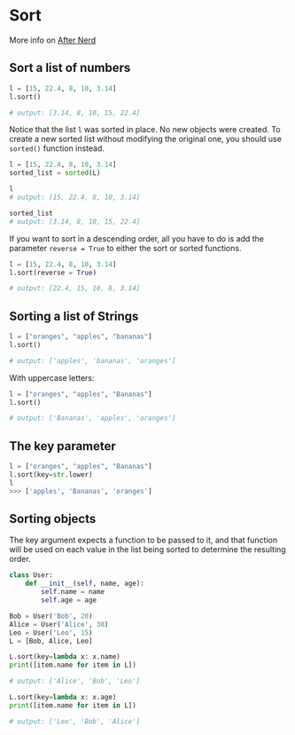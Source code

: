 # Sort

More info on [After Nerd](https://www.afternerd.com/blog/python-sort-list/)

## Sort a list of numbers

```python
l = [15, 22.4, 8, 10, 3.14]
l.sort()

# output: [3.14, 8, 10, 15, 22.4]
```

Notice that the list `l` was sorted in place. No new objects were created. To create a new sorted list without modifying the original one, you should use `sorted()` function instead.

```python
l = [15, 22.4, 8, 10, 3.14]
sorted_list = sorted(L)

l
# output: [15, 22.4, 8, 10, 3.14]

sorted_list
# output: [3.14, 8, 10, 15, 22.4]
```

If you want to sort in a descending order, all you have to do is add the parameter `reverse = True` to either the sort or sorted functions.

```python
l = [15, 22.4, 8, 10, 3.14]
l.sort(reverse = True)

# output: [22.4, 15, 10, 8, 3.14]
```

## Sorting a list of Strings

```python
l = ["oranges", "apples", "bananas"]
l.sort()

# output: ['apples', 'bananas', 'oranges']
```

With uppercase letters:

```python
l = ["oranges", "apples", "Bananas"]
l.sort()

# output: ['Bananas', 'apples', 'oranges']
```

## The key parameter

```python
l = ["oranges", "apples", "Bananas"]
l.sort(key=str.lower)
l
>>> ['apples', 'Bananas', 'oranges']
```

## Sorting objects

The key argument expects a function to be passed to it, and that function will be used on each value in the list being sorted to determine the resulting order.

```python
class User:
    def __init__(self, name, age):
        self.name = name
        self.age = age

Bob = User('Bob', 20)
Alice = User('Alice', 30)
Leo = User('Leo', 15)
L = [Bob, Alice, Leo]

L.sort(key=lambda x: x.name)
print([item.name for item in L])

# output: ['Alice', 'Bob', 'Leo']

L.sort(key=lambda x: x.age)
print([item.name for item in L])

# output: ['Leo', 'Bob', 'Alice']
```